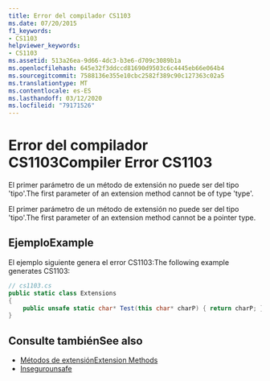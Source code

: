 ```yaml
---
title: Error del compilador CS1103
ms.date: 07/20/2015
f1_keywords:
- CS1103
helpviewer_keywords:
- CS1103
ms.assetid: 513a26ea-9d66-4dc3-b3e6-d709c3089b1a
ms.openlocfilehash: 645e32f3ddccd81690d9503c6c4445eb66e064b4
ms.sourcegitcommit: 7588136e355e10cbc2582f389c90c127363c02a5
ms.translationtype: MT
ms.contentlocale: es-ES
ms.lasthandoff: 03/12/2020
ms.locfileid: "79171526"
---
```

# <a name="compiler-error-cs1103"></a><span data-ttu-id="f58ee-102">Error del compilador CS1103</span><span class="sxs-lookup"><span data-stu-id="f58ee-102">Compiler Error CS1103</span></span>
<span data-ttu-id="f58ee-103">El primer parámetro de un método de extensión no puede ser del tipo 'tipo'.</span><span class="sxs-lookup"><span data-stu-id="f58ee-103">The first parameter of an extension method cannot be of type 'type'.</span></span>  
  
 <span data-ttu-id="f58ee-104">El primer parámetro de un método de extensión no puede ser del tipo 'tipo'.</span><span class="sxs-lookup"><span data-stu-id="f58ee-104">The first parameter of an extension method cannot be a pointer type.</span></span>  
  
## <a name="example"></a><span data-ttu-id="f58ee-105">Ejemplo</span><span class="sxs-lookup"><span data-stu-id="f58ee-105">Example</span></span>  
 <span data-ttu-id="f58ee-106">El ejemplo siguiente genera el error CS1103:</span><span class="sxs-lookup"><span data-stu-id="f58ee-106">The following example generates CS1103:</span></span>  
  
```csharp  
// cs1103.cs  
public static class Extensions  
{  
    public unsafe static char* Test(this char* charP) { return charP; } // CS1103  
}
```  
  
## <a name="see-also"></a><span data-ttu-id="f58ee-107">Consulte también</span><span class="sxs-lookup"><span data-stu-id="f58ee-107">See also</span></span>

- [<span data-ttu-id="f58ee-108">Métodos de extensión</span><span class="sxs-lookup"><span data-stu-id="f58ee-108">Extension Methods</span></span>](../programming-guide/classes-and-structs/extension-methods.md)
- [<span data-ttu-id="f58ee-109">Inseguro</span><span class="sxs-lookup"><span data-stu-id="f58ee-109">unsafe</span></span>](../language-reference/keywords/unsafe.md)
